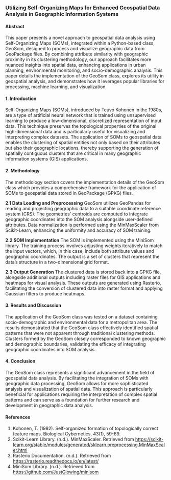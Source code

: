 ### Utilizing Self-Organizing Maps for Enhanced Geospatial Data Analysis in Geographic Information Systems

#### Abstract
This paper presents a novel approach to geospatial data analysis using Self-Organizing Maps (SOMs), integrated within a Python-based class, GeoSom, designed to process and visualize geographic data from GeoPackage files. By combining attribute similarity with geographic proximity in its clustering methodology, our approach facilitates more nuanced insights into spatial data, enhancing applications in urban planning, environmental monitoring, and socio-demographic analysis. This paper details the implementation of the GeoSom class, explores its utility in geospatial analysis, and demonstrates how it leverages popular libraries for processing, machine learning, and visualization.

#### 1. Introduction
Self-Organizing Maps (SOMs), introduced by Teuvo Kohonen in the 1980s, are a type of artificial neural network that is trained using unsupervised learning to produce a low-dimensional, discretized representation of input data. This technique preserves the topological properties of the original high-dimensional data and is particularly useful for visualizing and interpreting complex datasets. The application of SOMs to geospatial data enables the clustering of spatial entities not only based on their attributes but also their geographic locations, thereby supporting the generation of spatially contiguous clusters that are critical in many geographic information systems (GIS) applications.

#### 2. Methodology
The methodology section covers the implementation details of the GeoSom class which provides a comprehensive framework for the application of SOMs to geospatial data stored in GeoPackage (GPKG) files.

**2.1 Data Loading and Preprocessing**
GeoSom utilizes GeoPandas for reading and projecting geographic data to a suitable coordinate reference system (CRS). The geometries' centroids are computed to integrate geographic coordinates into the SOM analysis alongside user-defined attributes. Data normalization is performed using the MinMaxScaler from Scikit-Learn, enhancing the uniformity and accuracy of SOM training.

**2.2 SOM Implementation**
The SOM is implemented using the MiniSom library. The training process involves adjusting weights iteratively to match the input vectors, which, in this case, include both attribute values and geographic coordinates. The output is a set of clusters that represent the data’s structure in a two-dimensional grid format.

**2.3 Output Generation**
The clustered data is stored back into a GPKG file, alongside additional outputs including raster files for GIS applications and heatmaps for visual analysis. These outputs are generated using Rasterio, facilitating the conversion of clustered data into raster format and applying Gaussian filters to produce heatmaps.

#### 3. Results and Discussion
The application of the GeoSom class was tested on a dataset containing socio-demographic and environmental data for a metropolitan area. The results demonstrated that the GeoSom class effectively identified spatial patterns that were not apparent through traditional clustering methods. Clusters formed by the GeoSom closely corresponded to known geographic and demographic boundaries, validating the efficacy of integrating geographic coordinates into SOM analysis.

#### 4. Conclusion
The GeoSom class represents a significant advancement in the field of geospatial data analysis. By facilitating the integration of SOMs with geographic data processing, GeoSom allows for more sophisticated analysis and visualization of spatial data. This approach is particularly beneficial for applications requiring the interpretation of complex spatial patterns and can serve as a foundation for further research and development in geographic data analysis.

#### References
1. Kohonen, T. (1982). Self-organized formation of topologically correct feature maps. Biological Cybernetics, 43(1), 59-69.
2. Scikit-Learn Library. (n.d.). MinMaxScaler. Retrieved from https://scikit-learn.org/stable/modules/generated/sklearn.preprocessing.MinMaxScaler.html
3. Rasterio Documentation. (n.d.). Retrieved from https://rasterio.readthedocs.io/en/latest/
4. MiniSom Library. (n.d.). Retrieved from https://github.com/JustGlowing/minisom
